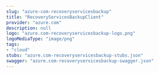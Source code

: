 ```yaml
---
slug: "azure-com-recoveryservicesbackup"
title: "RecoveryServicesBackupClient"
provider: "azure.com"
description: null
logo: "azure.com-recoveryservicesbackup-logo.png"
logoMediaType: "image/png"
tags:
- "cloud"
stubs: "azure.com-recoveryservicesbackup-stubs.json"
swagger: "azure.com-recoveryservicesbackup-swagger.json"
---
```

